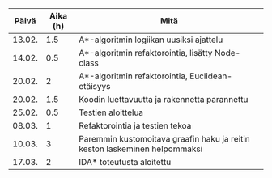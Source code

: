 | Päivä  | Aika (h) | Mitä                                                                       |
| ------ | -------- | -------------------------------------------------------------------------- |
| 13.02. | 1.5      | A\*-algoritmin logiikan uusiksi ajattelu                                   |
| 14.02. | 0.5      | A\*-algoritmin refaktorointia, lisätty Node-class                          |
| 20.02. | 2        | A\*-algoritmin refaktorointia, Euclidean-etäisyys                          |
| 20.02. | 1.5      | Koodin luettavuutta ja rakennetta parannettu                               |
| 25.02. | 0.5      | Testien aloittelua                                                         |
| 08.03. | 1        | Refaktorointia ja testien tekoa                                            |
| 10.03. | 3        | Paremmin kustomoitava graafin haku ja reitin keston laskeminen helpommaksi |
| 17.03. | 2        | IDA\* toteutusta aloitettu                                                 |
